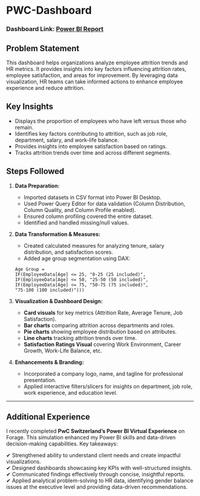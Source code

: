 # PWC-Dashboard
### Dashboard Link: [Power BI Report](https://app.powerbi.com/groups/me/reports/3a2fd3ea-5703-4e8c-b4b4-a633b6c8cbb0/da7990c30001577e006d?experience=power-bi)  

## Problem Statement  

This dashboard helps organizations analyze employee attrition trends and HR metrics. It provides insights into key factors influencing attrition rates, employee satisfaction, and areas for improvement. By leveraging data visualization, HR teams can take informed actions to enhance employee experience and reduce attrition.  

## Key Insights  

- Displays the proportion of employees who have left versus those who remain.  
- Identifies key factors contributing to attrition, such as job role, department, salary, and work-life balance.  
- Provides insights into employee satisfaction based on ratings.  
- Tracks attrition trends over time and across different segments.  

## Steps Followed  

1. **Data Preparation:**  
   - Imported datasets in CSV format into Power BI Desktop.  
   - Used Power Query Editor for data validation (Column Distribution, Column Quality, and Column Profile enabled).  
   - Ensured column profiling covered the entire dataset.  
   - Identified and handled missing/null values.  

2. **Data Transformation & Measures:**  
   - Created calculated measures for analyzing tenure, salary distribution, and satisfaction scores.  
   - Added age group segmentation using DAX:  

   ```DAX
   Age Group =
   IF(EmployeeData[Age] <= 25, "0-25 (25 included)",
   IF(EmployeeData[Age] <= 50, "25-50 (50 included)",
   IF(EmployeeData[Age] <= 75, "50-75 (75 included)",
   "75-100 (100 included)")))
   ```  

3. **Visualization & Dashboard Design:**  
   - **Card visuals** for key metrics (Attrition Rate, Average Tenure, Job Satisfaction).  
   - **Bar charts** comparing attrition across departments and roles.  
   - **Pie charts** showing employee distribution based on attributes.  
   - **Line charts** tracking attrition trends over time.  
   - **Satisfaction Ratings Visual** covering Work Environment, Career Growth, Work-Life Balance, etc.  

4. **Enhancements & Branding:**  
   - Incorporated a company logo, name, and tagline for professional presentation.  
   - Applied interactive filters/slicers for insights on department, job role, work experience, and education level.  

---

## Additional Experience  

I recently completed **PwC Switzerland’s Power BI Virtual Experience** on Forage. This simulation enhanced my Power BI skills and data-driven decision-making capabilities. Key takeaways:  

✔ Strengthened ability to understand client needs and create impactful visualizations.  
✔ Designed dashboards showcasing key KPIs with well-structured insights.  
✔ Communicated findings effectively through concise, insightful reports.  
✔ Applied analytical problem-solving to HR data, identifying gender balance issues at the executive level and providing data-driven recommendations.  


